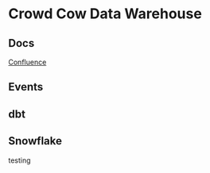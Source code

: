 # Crowd Cow Data Warehouse

## Docs

[Confluence](https://crowdcow.atlassian.net/wiki/spaces/ED/pages/280494081/Analytics)

## Events

## dbt

## Snowflake

testing
